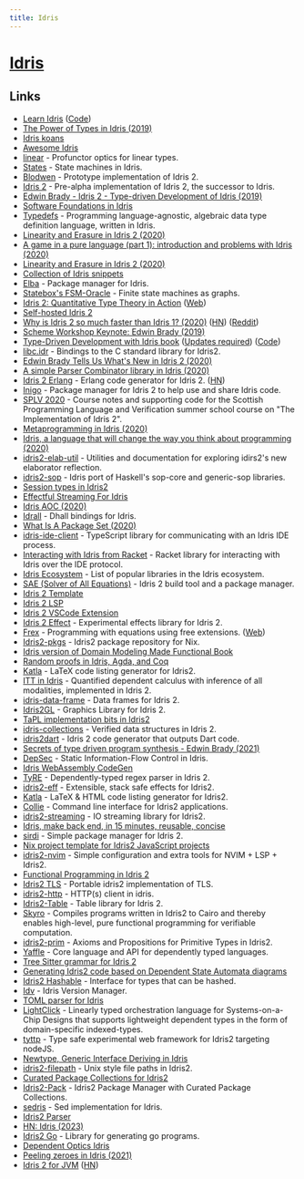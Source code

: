 ```yaml
---
title: Idris
---
```


# [Idris](https://www.idris-lang.org/)

## Links

- [Learn Idris](https://learn-idris.net/) ([Code](https://github.com/stepancheg/learn-idris-pub))
- [The Power of Types in Idris (2019)](https://www.azavea.com/blog/2019/03/11/the-power-of-types-in-idris/)
- [Idris koans](https://github.com/idris-hackers/idris-koans)
- [Awesome Idris](https://github.com/joaomilho/awesome-idris)
- [linear](https://github.com/vmchale/linear) - Profunctor optics for linear types.
- [States](https://github.com/edwinb/States) - State machines in Idris.
- [Blodwen](https://github.com/edwinb/Blodwen) - Prototype implementation of Idris 2.
- [Idris 2](https://github.com/edwinb/Idris2) - Pre-alpha implementation of Idris 2, the successor to Idris.
- [Edwin Brady - Idris 2 - Type-driven Development of Idris (2019)](https://www.youtube.com/watch?v=DRq2NgeFcO0)
- [Software Foundations in Idris](https://github.com/idris-hackers/software-foundations)
- [Typedefs](https://github.com/typedefs/typedefs) - Programming language-agnostic, algebraic data type definition language, written in Idris.
- [Linearity and Erasure in Idris 2 (2020)](https://www.type-driven.org.uk/edwinb/linearity-and-erasure-in-idris-2.html)
- [A game in a pure language (part 1): introduction and problems with Idris (2020)](https://flowing.systems/2020/01/13/a-game-in-a-pure-language-part-1-introduction-and-problems-with-idris.html)
- [Linearity and Erasure in Idris 2 (2020)](https://www.type-driven.org.uk/edwinb/linearity-and-erasure-in-idris-2.html)
- [Collection of Idris snippets](https://github.com/palladin/idris-snippets)
- [Elba](https://github.com/elba/elba) - Package manager for Idris.
- [Statebox's FSM-Oracle](https://github.com/statebox/fsm-oracle) - Finite state machines as graphs.
- [Idris 2: Quantitative Type Theory in Action](https://www.type-driven.org.uk/edwinb/papers/idris2.pdf) ([Web](https://www.type-driven.org.uk/edwinb/idris-2-quantitative-type-theory-in-action.html))
- [Self-hosted Idris 2](https://github.com/edwinb/Idris2-SH)
- [Why is Idris 2 so much faster than Idris 1? (2020)](https://www.type-driven.org.uk/edwinb/why-is-idris-2-so-much-faster-than-idris-1.html) ([HN](https://news.ycombinator.com/item?id=23304081)) ([Reddit](https://www.reddit.com/r/dependent_types/comments/gqh74h/why_is_idris_2_so_much_faster_than_idris_1/))
- [Scheme Workshop Keynote: Edwin Brady (2019)](https://www.youtube.com/watch?v=h9YAOaBWuIk)
- [Type-Driven Development with Idris book](https://www.manning.com/books/type-driven-development-with-idris) ([Updates required](https://idris2.readthedocs.io/en/latest/typedd/typedd.html)) ([Code](https://github.com/JonathanLorimer/tdd-with-idris2))
- [libc.idr](https://github.com/Hirrolot/libc.idr) - Bindings to the C standard library for Idris2.
- [Edwin Brady Tells Us What's New in Idris 2 (2020)](https://www.youtube.com/watch?v=nbClauMCeds)
- [A simple Parser Combinator library in Idris (2020)](https://timmyjose.github.io/docs/2020-09-19-parser-combinator-library-idris)
- [Idris 2 Erlang](https:/Idris2-Erlang/github.com/chrrasmussen/Idris2-Erlang) - Erlang code generator for Idris 2. ([HN](https://news.ycombinator.com/item?id=24620090))
- [Inigo](https://github.com/hayesgm/inigo) - Package manager for Idris 2 to help use and share Idris code.
- [SPLV 2020](https://github.com/edwinb/SPLV20) - Course notes and supporting code for the Scottish Programming Language and Verification summer school course on "The Implementation of Idris 2".
- [Metaprogramming in Idris (2020)](https://core.ac.uk/download/pdf/50528385.pdf)
- [Idris, a language that will change the way you think about programming (2020)](https://crufter.com/idris-a-language-that-will-change-the-way-you-think-about-programming)
- [idris2-elab-util](https://github.com/stefan-hoeck/idris2-elab-util) - Utilities and documentation for exploring idirs2's new elaborator reflection.
- [idris2-sop](https://github.com/stefan-hoeck/idris2-sop) - Idris port of Haskell's sop-core and generic-sop libraries.
- [Session types in Idris2](https://github.com/wenkokke/idris-sesh)
- [Effectful Streaming For Idris](https://github.com/MarcelineVQ/idris2-streaming)
- [Idris AOC (2020)](https://github.com/JoeyEremondi/aoc-2020-idris)
- [Idrall](https://github.com/alexhumphreys/idrall) - Dhall bindings for Idris.
- [What Is A Package Set (2020)](https://alexhumphreys.github.io/2020/12/03/what-is-a-package-set.html)
- [idris-ide-client](https://github.com/meraymond2/idris-ide-client) - TypeScript library for communicating with an Idris IDE process.
- [Interacting with Idris from Racket](https://github.com/david-christiansen/idris-interaction.rkt) - Racket library for interacting with Idris over the IDE protocol.
- [Idris Ecosystem](https://github.com/xgrommx/idris-ecosystem) - List of popular libraries in the Idris ecosystem.
- [SAE (Solver of All Equations)](https://github.com/DoctorRyner/sae) - Idris 2 build tool and a package manager.
- [Idris 2 Template](https://github.com/alexhumphreys/hello-idris2)
- [Idris 2 LSP](https://github.com/idris-community/idris2-lsp)
- [Idris 2 VSCode Extension](https://github.com/bamboo/idris2-lsp-vscode)
- [Idris 2 Effect](https://github.com/Russoul/Idris2-Effect) - Experimental effects library for Idris 2.
- [Frex](https://github.com/frex-project/idris-frex) - Programming with equations using free extensions. ([Web](https://www.cl.cam.ac.uk/~jdy22/projects/frex/))
- [Idris2-pkgs](https://github.com/claymager/idris2-pkgs) - Idris2 package repository for Nix.
- [Idris version of Domain Modeling Made Functional Book](https://github.com/andorp/order-taking)
- [Random proofs in Idris, Agda, and Coq](https://github.com/ionathanch/scraps)
- [Katla](https://github.com/ohad/katla) - LaTeX code listing generator for Idris2.
- [ITT in Idris](https://github.com/ziman/itt-idris) - Quantified dependent calculus with inference of all modalities, implemented in Idris 2.
- [idris-data-frame](https://github.com/ziman/idris-data-frame) - Data frames for Idris 2.
- [Idris2GL](https://github.com/ECburx/Idris2GL) - Graphics Library for Idris 2.
- [TaPL implementation bits in Idris2](https://github.com/andorp/TaPL)
- [idris-collections](https://github.com/polendri/idris-collections) - Verified data structures in Idris 2.
- [idris2dart](https://github.com/bamboo/idris2dart) - Idris 2 code generator that outputs Dart code.
- [Secrets of type driven program synthesis - Edwin Brady (2021)](https://www.youtube.com/watch?v=E7uSsL8r_mU)
- [DepSec](https://github.com/simongregersen/DepSec) - Static Information-Flow Control in Idris.
- [Idris WebAssembly CodeGen](https://github.com/SPY/idris-codegen-wasm)
- [TyRE](https://github.com/kasiaMarek/TyRE) - Dependently-typed regex parser in Idris 2.
- [idris2-eff](https://github.com/stefan-hoeck/idris2-eff) - Extensible, stack safe effects for Idris2.
- [Katla](https://github.com/idris-community/katla) - LaTeX & HTML code listing generator for Idris2.
- [Collie](https://github.com/ohad/collie) - Command line interface for Idris2 applications.
- [idris2-streaming](https://github.com/stefan-hoeck/idris2-streaming) - IO streaming library for Idris2.
- [Idris, make back end, in 15 minutes, reusable, concise](https://github.com/thautwarm/Quick-Backend)
- [sirdi](https://github.com/eayus/sirdi) - Simple package manager for Idris 2.
- [Nix project template for Idris2 JavaScript projects](https://github.com/srid/idris-js-template)
- [idris2-nvim](https://github.com/ShinKage/idris2-nvim) - Simple configuration and extra tools for NVIM + LSP + Idris2.
- [Functional Programming in Idris 2](https://github.com/stefan-hoeck/idris2-tutorial)
- [Idris2 TLS](https://github.com/octeep/idris2-tls) - Portable idris2 implementation of TLS.
- [idris2-http](https://github.com/octeep/idris2-http) - HTTP(s) client in idris.
- [Idris2-Table](https://github.com/madman-bob/idris2-table) - Table library for Idris 2.
- [Skyro](https://github.com/skyro-compiler/skyro) - Compiles programs written in Idris2 to Cairo and thereby enables high-level, pure functional programming for verifiable computation.
- [idris2-prim](https://github.com/stefan-hoeck/idris2-prim) - Axioms and Propositions for Primitive Types in Idris2.
- [Yaffle](https://github.com/edwinb/Yaffle) - Core language and API for dependently typed languages.
- [Tree Sitter grammar for Idris 2](https://github.com/gwerbin/tree-sitter-idris2)
- [Generating Idris2 code based on Dependent State Automata diagrams](https://github.com/CodingCellist/idris2-dsa-gen)
- [Idris2 Hashable](https://github.com/Z-snails/Idris2-hashable) - Interface for types that can be hashed.
- [Idv](https://github.com/mattpolzin/idv) - Idris Version Manager.
- [TOML parser for Idris](https://github.com/cuddlefishie/toml-idr)
- [LightClick](https://github.com/border-patrol/lightclick) - Linearly typed orchestration language for Systems-on-a-Chip Designs that supports lightweight dependent types in the form of domain-specific indexed-types.
- [tyttp](https://github.com/kbertalan/tyttp) - Type safe experimental web framework for Idris2 targeting nodeJS.
- [Newtype, Generic Interface Deriving in Idris](https://github.com/MarcelineVQ/idris2-newtype-deriving)
- [idris2-filepath](https://github.com/stefan-hoeck/idris2-filepath) - Unix style file paths in Idris2.
- [Curated Package Collections for Idris2](https://github.com/stefan-hoeck/idris2-pack-db)
- [Idris2-Pack](https://github.com/stefan-hoeck/idris2-pack) - Idris2 Package Manager with Curated Package Collections.
- [sedris](https://github.com/kasiaMarek/sedris) - Sed implementation for Idris.
- [Idris2 Parser](https://github.com/stefan-hoeck/idris2-parser)
- [HN: Idris (2023)](https://news.ycombinator.com/item?id=34454158)
- [Idris2 Go](https://github.com/kbertalan/idris2-go) - Library for generating go programs.
- [Dependent Optics Idris](https://github.com/bgavran/DependentOpticsIdris2)
- [Peeling zeroes in Idris (2021)](https://juliu.is/peeling-zeroes/)
- [Idris 2 for JVM](https://github.com/mmhelloworld/idris-jvm) ([HN](https://news.ycombinator.com/item?id=34952942))
